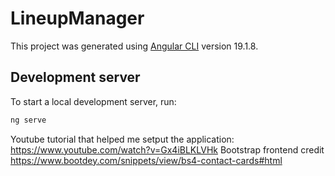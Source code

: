 # LineupManager

This project was generated using [Angular CLI](https://github.com/angular/angular-cli) version 19.1.8.

## Development server

To start a local development server, run:

```bash
ng serve
```
Youtube tutorial that helped me setput the application: https://www.youtube.com/watch?v=Gx4iBLKLVHk 
Bootstrap frontend credit https://www.bootdey.com/snippets/view/bs4-contact-cards#html 